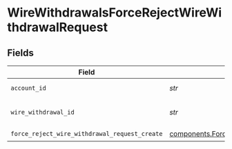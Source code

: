 # WireWithdrawalsForceRejectWireWithdrawalRequest


## Fields

| Field                                                                                                                  | Type                                                                                                                   | Required                                                                                                               | Description                                                                                                            | Example                                                                                                                |
| ---------------------------------------------------------------------------------------------------------------------- | ---------------------------------------------------------------------------------------------------------------------- | ---------------------------------------------------------------------------------------------------------------------- | ---------------------------------------------------------------------------------------------------------------------- | ---------------------------------------------------------------------------------------------------------------------- |
| `account_id`                                                                                                           | *str*                                                                                                                  | :heavy_check_mark:                                                                                                     | The account id.                                                                                                        | 01H8FB90ZRRFWXB4XC2JPJ1D4Y                                                                                             |
| `wire_withdrawal_id`                                                                                                   | *str*                                                                                                                  | :heavy_check_mark:                                                                                                     | The wireWithdrawal id.                                                                                                 | 20230817000319                                                                                                         |
| `force_reject_wire_withdrawal_request_create`                                                                          | [components.ForceRejectWireWithdrawalRequestCreate](../../models/components/forcerejectwirewithdrawalrequestcreate.md) | :heavy_check_mark:                                                                                                     | N/A                                                                                                                    |                                                                                                                        |